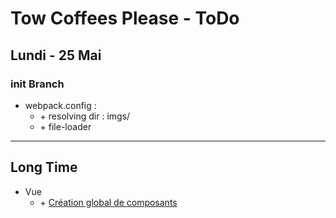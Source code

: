 # Tow Coffees Please - ToDo

## Lundi - 25 Mai

### init Branch
* webpack.config :
    * \+ resolving dir : imgs/
    * \+ file-loader



__________

## Long Time
* Vue
    * \+ [Création global de composants](https://fr.vuejs.org/v2/guide/components-registration.html#Enregistrement-global-automatique-des-composants-de-base)

